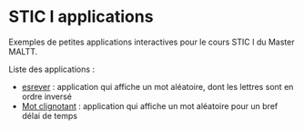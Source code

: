 # STIC I applications

Exemples de petites applications interactives pour le cours STIC I du Master MALTT.

Liste des applications :

- [esrever](https://maltt-stic.github.io/stic-1-app-examples/01-reverse) : application qui affiche un mot aléatoire, dont les lettres sont en ordre inversé
- [Mot clignotant](https://maltt-stic.github.io/stic-1-app-examples/02-blink) : application qui affiche un mot aléatoire pour un bref délai de temps
